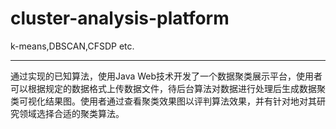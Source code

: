 # cluster-analysis-platform
k-means,DBSCAN,CFSDP etc.
***
通过实现的已知算法，使用Java Web技术开发了一个数据聚类展示平台，使用者可以根据规定的数据格式上传数据文件，待后台算法对数据进行处理后生成数据聚类可视化结果图。使用者通过查看聚类效果图以评判算法效果，并有针对地对其研究领域选择合适的聚类算法。
